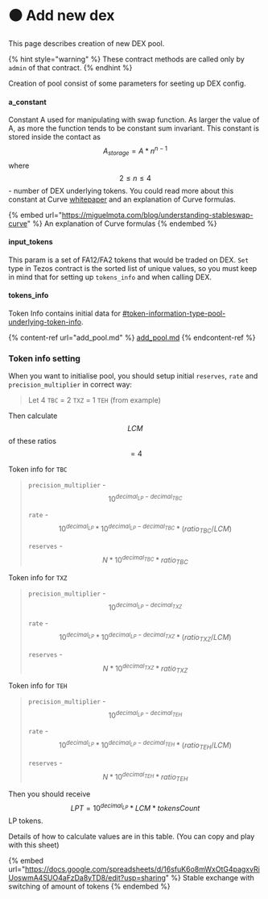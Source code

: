# 🟠 Add new dex

This page describes creation of new DEX pool.&#x20;

{% hint style="warning" %}
These contract methods are called only by `admin` of that contract.
{% endhint %}

Creation of pool consist of some parameters for seeting up DEX config.

#### a\_constant

Constant A used for manipulating with swap function. As larger the value of A, as more the function tends to be constant sum invariant. This constant is stored inside the contact as  $$A_{storage} = A * n^{n-1}$$ where $$2 \le n \le 4$$ - number of DEX underlying tokens. You could read more about this constant at Curve [whitepaper](https://curve.fi/files/stableswap-paper.pdf) and an explanation of Curve formulas.

{% embed url="https://miguelmota.com/blog/understanding-stableswap-curve" %}
An explanation of Curve formulas
{% endembed %}

#### input\_tokens

This param is a set of FA12/FA2 tokens that would be traded on DEX. `Set` type in Tezos contract is the sorted list of unique values, so you must keep in mind that for setting up `tokens_info` and when calling DEX.

#### tokens\_info

Token Info contains initial data for [#token-information-type-pool-underlying-token-info](../storage-and-types-overview.md#token-information-type-pool-underlying-token-info "mention").&#x20;

{% content-ref url="add_pool.md" %}
[add\_pool.md](add\_pool.md)
{% endcontent-ref %}

### Token info setting

When you want to initialise pool, you should setup initial `reserves`, `rate` and `precision_multiplier` in correct way:

> Let 4 `TBC` = 2 `TXZ` = 1 `TEH` (from example)

Then calculate $$LCM$$ of these ratios $$= 4$$

Token info for `TBC`

> `precision_multiplier` - $$10^{decimal_{LP} - decimal_{TBC}}$$
>
> `rate` - $$10^{decimal_{LP}} * 10^{decimal_{LP} - decimal_{TBC}} * (ratio_{TBC}/LCM)$$
>
> `reserves` - $$N * 10^{decimal_{TBC}} * ratio_{TBC}$$

Token info for `TXZ`

> `precision_multiplier` - $$10^{decimal_{LP} - decimal_{TXZ}}$$
>
> `rate` - $$10^{decimal_{LP}} * 10^{decimal_{LP} - decimal_{TXZ}} * (ratio_{TXZ}/LCM)$$
>
> `reserves` - $$N * 10^{decimal_{TXZ}} * ratio_{TXZ}$$

Token info for `TEH`

> `precision_multiplier` - $$10^{decimal_{LP} - decimal_{TEH}}$$
>
> `rate` - $$10^{decimal_{LP}} * 10^{decimal_{LP} - decimal_{TEH}} * (ratio_{TEH}/LCM)$$
>
> `reserves` - $$N * 10^{decimal_{TEH}} * ratio_{TEH}$$

Then you should receive $$LPT = 10^{decimal_{LP}} * LCM * tokensCount$$ LP tokens.

Details of how to calculate values are in this table. (You can copy and play with this sheet)

{% embed url="https://docs.google.com/spreadsheets/d/16sfuK6o8mWxOtG4pagxvRiUoswmA4SUO4aFzDa8yTD8/edit?usp=sharing" %}
Stable exchange with switching of amount of tokens
{% endembed %}
